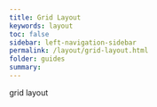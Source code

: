 ```yaml
---
title: Grid Layout
keywords: layout
toc: false
sidebar: left-navigation-sidebar
permalink: /layout/grid-layout.html
folder: guides
summary:
---
```


grid layout
